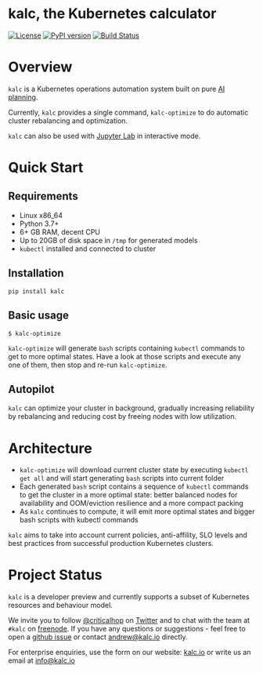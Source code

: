 # kalc, the Kubernetes calculator

[![License](https://img.shields.io/badge/License-Apache%202.0-blue.svg)](https://opensource.org/licenses/Apache-2.0) [![PyPI version](https://badge.fury.io/py/kubectl-val.svg)](https://badge.fury.io/py/kalc) [![Build Status](https://travis-ci.org/criticalhop/kalc.svg?branch=master)](https://travis-ci.org/criticalhop/kalc)

# Overview

`kalc` is a Kubernetes operations automation system built on pure [AI planning](https://github.com/criticalhop/poodle).

Currently, `kalc` provides a single command, `kalc-optimize` to do automatic cluster rebalancing and optimization.

`kalc` can also be used with [Jupyter Lab](https://jupyter.org/) in interactive mode.

# Quick Start

## Requirements

- Linux x86_64
- Python 3.7+
- 6+ GB RAM, decent CPU
- Up to 20GB of disk space in `/tmp` for generated models
- `kubectl` installed and connected to cluster

## Installation

    pip install kalc

## Basic usage

    $ kalc-optimize

`kalc-optimize` will generate `bash` scripts containing `kubectl` commands to get to more optimal states. Have a look at those scripts and execute any one of them, then stop and re-run `kalc-optimize`.

## Autopilot

`kalc` can optimize your cluster in background, gradually increasing reliability by rebalancing and reducing cost by freeing nodes with low utilization.

# Architecture

- `kalc-optimize` will download current cluster state by executing `kubectl get all` and will start generating `bash` scripts into current folder
- Each generated `bash` script contains a sequence of `kubectl` commands to get the cluster in a more optimal state: better balanced nodes for availability and OOM/eviction resilience and a more compact packing
- As `kalc` continues to compute, it will emit more optimal states and bigger bash scripts with kubectl commands

`kalc` aims to take into account current policies, anti-affility, SLO levels and best practices from successful production Kubernetes clusters.

# Project Status

`kalc` is a developer preview and currently supports a subset of Kubernetes resources and behaviour model.

We invite you to follow [@criticalhop](https://twitter.com/criticalhop) on [Twitter](https://twitter.com/criticalhop) and to chat with the team at `#kalc` on [freenode](https://freenode.net/). If you have any questions or suggestions - feel free to open a [github issue](https://github.com/criticalhop/kalc/issues) or contact andrew@kalc.io directly.

For enterprise enquiries, use the form on our website: [kalc.io](https://kalc.io) or write us an email at info@kalc.io
